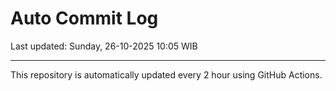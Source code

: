 # Auto Commit Log

Last updated: Sunday, 26-10-2025 10:05 WIB

---

This repository is automatically updated every 2 hour using GitHub Actions.

